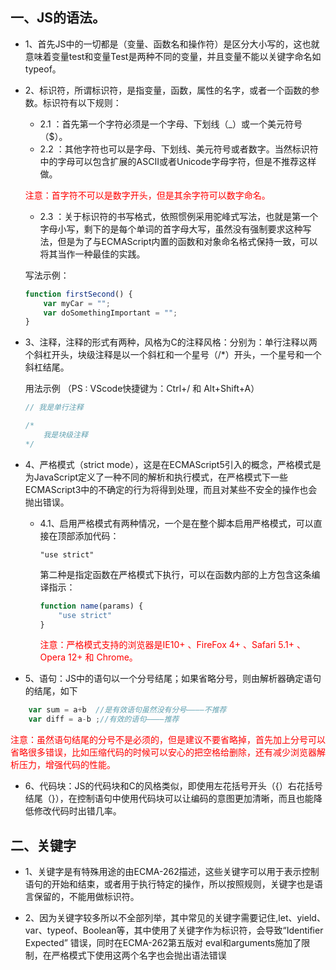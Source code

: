 ## 一、JS的语法。
* 1、首先JS中的一切都是（变量、函数名和操作符）是区分大小写的，这也就意味着变量test和变量Test是两种不同的变量，并且变量不能以关键字命名如typeof。

* 2、标识符，所谓标识符，是指变量，函数，属性的名字，或者一个函数的参数。标识符有以下规则：
    * 2.1 ：首先第一个字符必须是一个字母、下划线（_）或一个美元符号（$）。
    * 2.2 ：其他字符也可以是字母、下划线、美元符号或者数字。当然标识符中的字母可以包含扩展的ASCII或者Unicode字母字符，但是不推荐这样做。

    <font color="#ff0000">注意：首字符不可以是数字开头，但是其余字符可以数字命名。</font>
    * 2.3 ：关于标识符的书写格式，依照惯例采用驼峰式写法，也就是第一个字母小写，剩下的是每个单词的首字母大写，虽然没有强制要求这种写法，但是为了与ECMAScript内置的函数和对象命名格式保持一致，可以将其当作一种最佳的实践。

    写法示例：
    ```javaScript
    function firstSecond() {
        var myCar = "";
        var doSomethingImportant = "";
    }
    ```

* 3、注释，注释的形式有两种，风格为C的注释风格：分别为：单行注释以两个斜杠开头，块级注释是以一个斜杠和一个星号（/*）开头，一个星号和一个斜杠结尾。

    用法示例 （PS : VScode快捷键为：Ctrl+/ 和 Alt+Shift+A）
    ```JavaScript
    // 我是单行注释

    /* 
        我是块级注释
    */
    ```

* 4、严格模式（strict mode），这是在ECMAScript5引入的概念，严格模式是为JavaScript定义了一种不同的解析和执行模式，在严格模式下一些ECMAScript3中的不确定的行为将得到处理，而且对某些不安全的操作也会抛出错误。

    * 4.1、启用严格模式有两种情况，一个是在整个脚本启用严格模式，可以直接在顶部添加代码：

        `"use strict"`

        第二种是指定函数在严格模式下执行，可以在函数内部的上方包含这条编译指示：

        ```javaScript
        function name(params) {
            "use strict"
        }
        ```

        <font color="#ff0000">注意：严格模式支持的浏览器是IE10+ 、FireFox 4+ 、Safari 5.1+ 、Opera 12+ 和 Chrome。</font>

* 5、语句：JS中的语句以一个分号结尾；如果省略分号，则由解析器确定语句的结尾，如下

```JavaScript
    var sum = a+b  //是有效语句虽然没有分号————不推荐
    var diff = a-b ;//有效的语句————推荐
```

<font color="#ff0000">注意：虽然语句结尾的分号不是必须的，但是建议不要省略掉，首先加上分号可以省略很多错误，比如压缩代码的时候可以安心的把空格给删除，还有减少浏览器解析压力，增强代码的性能。</font>

* 6、代码块：JS的代码块和C的风格类似，即使用左花括号开头（{）右花括号结尾（}），在控制语句中使用代码块可以让编码的意图更加清晰，而且也能降低修改代码时出错几率。

## 二、关键字

* 1、关键字是有特殊用途的由ECMA-262描述，这些关键字可以用于表示控制语句的开始和结束，或者用于执行特定的操作，所以按照规则，关键字也是语言保留的，不能用做标识符。

* 2、因为关键字较多所以不全部列举，其中常见的关键字需要记住,let、yield、var、typeof、Boolean等，其中使用了关键字作为标识符，会导致“Identifier Expected” 错误，同时在ECMA-262第五版对 eval和arguments施加了限制，在严格模式下使用这两个名字也会抛出语法错误
    
